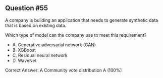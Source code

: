## Question #55

A company is building an application that needs to generate synthetic data that is based on existing data.

Which type of model can the company use to meet this requirement?

- A. Generative adversarial network (GAN)
- B. XGBoost
- C. Residual neural network
- D. WaveNet 

Correct Answer: 
A Community vote distribution A (100%)